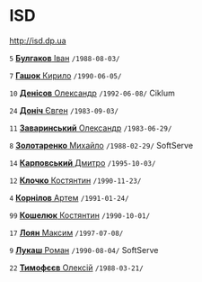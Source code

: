 # ISD

http://isd.dp.ua

`5` [**Булгаков** Іван](/players/bulhakov.ivan.19880803.jpg) `/1988-08-03/`

`7` [**Гашок** Кирило](/players/gashok.kyrylo.19900605.jpg) `/1990-06-05/`

`10` [**Денісов** Олександр](/players/denysov.oleksandr.19920608.jpg) `/1992-06-08/` Ciklum

`24` [**Доніч** Євген](/players/donich.ievgen.19830903.jpg) `/1983-09-03/`

`11` [**Заваринський** Олександр](/players/zavarynskyi.oleksanr.19830629.jpg) `/1983-06-29/`

`8` [**Золотаренко** Михайло](/players/zolotarenko.mykhailo.19880229.jpg) `/1988-02-29/` SoftServe

`14` [**Карповський** Дмитро](/players/karpovskyi.dmytro.19951003.jpg) `/1995-10-03/`

`12` [**Клочко** Костянтин](/players/klochko.kostiantyn.19901123.jpg) `/1990-11-23/`

`4` [**Корнілов** Артем](/players/kornilov.artem.19910124.jpg) `/1991-01-24/`

`99` [**Кошелюк** Костянтин](/players/kosheliuk.kostiantyn.19901001.jpg) `/1990-10-01/`

`17` [**Лоян** Максим](/players/loian.maksym.19970708.jpg) `/1997-07-08/`

`9` [**Лукаш** Роман](/players/lukash.roman.19900804.jpg) `/1990-08-04/` SoftServe

`22` [**Тимофєєв** Олексій](/players/tymofieiev.oleksii.19880321.jpg) `/1988-03-21/`
